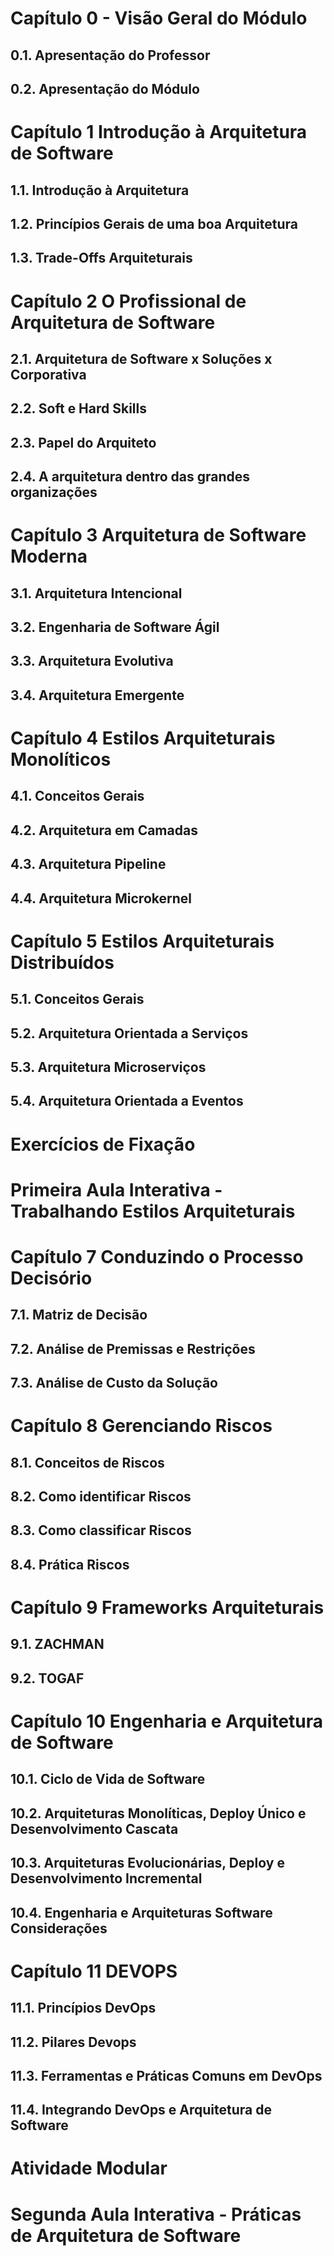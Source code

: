 # Capítulo 0 - Visão Geral do Módulo

## 0.1. Apresentação do Professor

## 0.2. Apresentação do Módulo

 

# Capítulo 1 Introdução à Arquitetura de Software

## 1.1. Introdução à Arquitetura

## 1.2. Princípios Gerais de uma boa Arquitetura

## 1.3. Trade-Offs Arquiteturais 

 

# Capítulo 2 O Profissional de Arquitetura de Software

## 2.1. Arquitetura de Software x Soluções x Corporativa

## 2.2. Soft e Hard Skills

## 2.3. Papel do Arquiteto

## 2.4. A arquitetura dentro das grandes organizações

 

# Capítulo 3 Arquitetura de Software Moderna

## 3.1. Arquitetura Intencional

## 3.2. Engenharia de Software Ágil

## 3.3. Arquitetura Evolutiva

## 3.4. Arquitetura Emergente

 

# Capítulo 4 Estilos Arquiteturais Monolíticos

## 4.1. Conceitos Gerais

## 4.2. Arquitetura em Camadas

## 4.3. Arquitetura Pipeline

## 4.4. Arquitetura Microkernel

 

# Capítulo 5 Estilos Arquiteturais Distribuídos

## 5.1. Conceitos Gerais

## 5.2. Arquitetura Orientada a Serviços

## 5.3. Arquitetura Microserviços

## 5.4. Arquitetura Orientada a Eventos

 

# Exercícios de Fixação

# Primeira Aula Interativa - Trabalhando Estilos Arquiteturais

 

# Capítulo 7 Conduzindo o Processo Decisório

## 7.1. Matriz de Decisão

## 7.2. Análise de Premissas e Restrições

## 7.3. Análise de Custo da Solução

 

# Capítulo 8 Gerenciando Riscos

## 8.1. Conceitos de Riscos

## 8.2. Como identificar Riscos

## 8.3. Como classificar Riscos

## 8.4. Prática Riscos

 

# Capítulo 9 Frameworks Arquiteturais

## 9.1. ZACHMAN

## 9.2. TOGAF

 

# Capítulo 10 Engenharia e Arquitetura de Software

## 10.1. Ciclo de Vida de Software

## 10.2. Arquiteturas Monolíticas, Deploy Único e Desenvolvimento Cascata

## 10.3. Arquiteturas Evolucionárias, Deploy e Desenvolvimento Incremental

## 10.4. Engenharia e Arquiteturas Software Considerações

 

# Capítulo 11 DEVOPS

## 11.1. Princípios DevOps

## 11.2. Pilares Devops

## 11.3. Ferramentas e Práticas Comuns em DevOps

## 11.4. Integrando DevOps e Arquitetura de Software

 

# Atividade Modular

# Segunda Aula Interativa - Práticas de Arquitetura de Software


